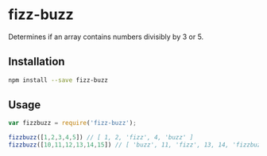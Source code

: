 # fizz-buzz

Determines if an array contains numbers divisibly by 3 or 5.

Installation
------------

```bash
npm install --save fizz-buzz
```

Usage
-------

```js
var fizzbuzz = require('fizz-buzz');

fizzbuzz([1,2,3,4,5]) // [ 1, 2, 'fizz', 4, 'buzz' ]
fizzbuzz([10,11,12,13,14,15]) // [ 'buzz', 11, 'fizz', 13, 14, 'fizzbuzz' ]

```

